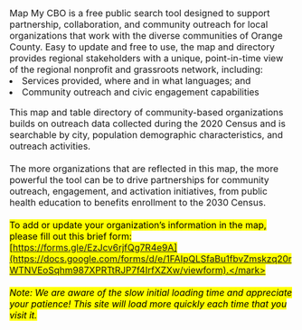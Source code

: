 <span style="font-size:16px;">
Map My CBO is a free public search tool designed to support partnership, collaboration, and community outreach for local organizations that work with the diverse communities of Orange County. Easy to update and free to use, the map and directory provides regional stakeholders with a unique, point-in-time view of the regional nonprofit and grassroots network, including:

<li><span style="font-size:16px;">Services provided, where and in what languages; and</li>
<li><span style="font-size:16px;">Community outreach and civic engagement capabilities</li>

<span style="font-size:16px;">This map and table directory of community-based organizations builds on outreach data collected during the 2020 Census and is searchable by city, population demographic characteristics, and outreach activities.<br>
<br>
The more organizations that are reflected in this map, the more powerful the tool can be to drive partnerships for community outreach, engagement, and activation initiatives, from public health education to benefits enrollment to the 2030 Census.<br>
<br>
<mark>To add or update your organization’s information in the map, please fill out this brief form: [https://forms.gle/EzJcv6rjfQg7R4e9A](https://docs.google.com/forms/d/e/1FAIpQLSfaBu1fbvZmskzq20rWTNVEoSqhm987XPRTtRJP7f4IrfXZXw/viewform).</mark> <br>
<br>
*Note: We are aware of the slow initial loading time and appreciate your patience! This site will load more quickly each time that you visit it.*